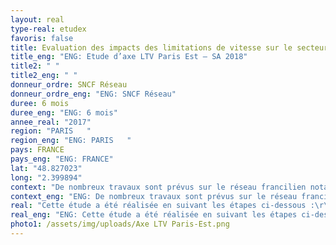 ```yaml
---
layout: real
type-real: etudex
favoris: false
title: Evaluation des impacts des limitations de vitesse sur le secteur Paris Est
title_eng: "ENG: Etude d’axe LTV Paris Est – SA 2018"
title2: " "
title2_eng: " "
donneur_ordre: SNCF Réseau
donneur_ordre_eng: "ENG: SNCF Réseau"
duree: 6 mois
duree_eng: "ENG: 6 mois"
annee_real: "2017"
region: "PARIS   "
region_eng: "ENG: PARIS   "
pays: FRANCE
pays_eng: "ENG: FRANCE"
lat: "48.827023"
long: "2.399894"
context: "De nombreux travaux sont prévus sur le réseau francilien notamment pour le SA 2018, de ce fait de nombreuses limitations de vitesse (LTV) et d’interruptions temporaires de circulations (ITC) sont prévues en semaine et les week-ends. \r\n\nL’objectif de l’étude est de de déterminer les conditions de traitement des sillons pendant les phases d’activation de ces LTV et ITC afin de mettre en évidence les reports de circulations sur d’autres voies, les modifications d’horaires et accroches, détournement, suppression, etc"
context_eng: "ENG: De nombreux travaux sont prévus sur le réseau francilien notamment pour le SA 2018, de ce fait de nombreuses limitations de vitesse (LTV) et d’interruptions temporaires de circulations (ITC) sont prévues en semaine et les week-ends. \r\n\nL’objectif de l’étude est de de déterminer les conditions de traitement des sillons pendant les phases d’activation de ces LTV et ITC afin de mettre en évidence les reports de circulations sur d’autres voies, les modifications d’horaires et accroches, détournement, suppression, etc"
real: "Cette étude a été réalisée en suivant les étapes ci-dessous :\r\n\n•\tModélisation de l’infrastructure et du plan de transport SA 2018\r\n\n•\tIntégration des LTV et ITC sur des semaines critiques concentrant les périodes de travaux les plus péjorantes\r\n\n•\tAdaptation du plan de transport pour chaque semaine étudiée"
real_eng: "ENG: Cette étude a été réalisée en suivant les étapes ci-dessous :\r\n\n•\tModélisation de l’infrastructure et du plan de transport SA 2018\r\n\n•\tIntégration des LTV et ITC sur des semaines critiques concentrant les périodes de travaux les plus péjorantes\r\n\n•\tAdaptation du plan de transport pour chaque semaine étudiée"
photo1: /assets/img/uploads/Axe LTV Paris-Est.png
---
```


